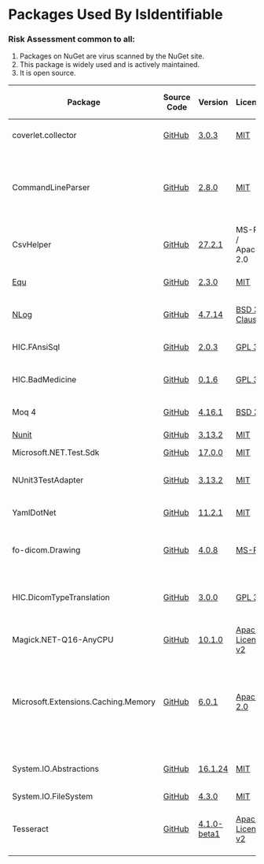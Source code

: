 # Packages Used By IsIdentifiable

### Risk Assessment common to all:
1. Packages on NuGet are virus scanned by the NuGet site.
2. This package is widely used and is actively maintained.
3. It is open source.

| Package | Source Code | Version | License | Purpose | Additional Risk Assessment |
| ------- | ------------| --------| ------- | ------- | -------------------------- |
| coverlet.collector | [GitHub](https://github.com/coverlet-coverage/coverlet) | [3.0.3](https://www.nuget.org/packages/coverlet.collector/3.0.3) | [MIT](https://opensource.org/licenses/MIT) | Collects code coverage information | |
| CommandLineParser | [GitHub](https://github.com/commandlineparser/commandline) | [2.8.0](https://www.nuget.org/packages/CommandLineParser/2.8.0) | [MIT](https://opensource.org/licenses/MIT) | Allows command line arguments for main client application and CLI executables |
| CsvHelper | [GitHub](https://github.com/JoshClose/CsvHelper) | [27.2.1](https://www.nuget.org/packages/CsvHelper/27.2.1) | MS-PL / Apache 2.0 | Enables reading/writing CSV files |
| [Equ](https://github.com/thedmi/Equ) | [GitHub](https://github.com/thedmi/Equ) | [2.3.0](https://www.nuget.org/packages/Equ/2.3.0) | [MIT](https://opensource.org/licenses/MIT) | Simplifies object comparators |
| [NLog](https://nlog-project.org/) | [GitHub](https://github.com/NLog/NLog) | [4.7.14](https://www.nuget.org/packages/NLog/4.7.14) | [BSD 3-Clause](https://github.com/NLog/NLog/blob/dev/LICENSE.txt) | Flexible user configurable logging | |
| HIC.FAnsiSql |[GitHub](https://github.com/HicServices/FAnsiSql) | [2.0.3](https://www.nuget.org/packages/HIC.FansiSql/2.0.3) | [GPL 3.0](https://www.gnu.org/licenses/gpl-3.0.html) | DBMS abstraction layer |
| HIC.BadMedicine | [GitHub](https://github.com/HicServices/BadMedicine) | [0.1.6](https://www.nuget.org/packages/HIC.BadMedicine/0.1.6) | [GPL 3.0](https://www.gnu.org/licenses/gpl-3.0.html) | Generate Test Datasets for tests/exericses |
| Moq 4 | [GitHub](https://github.com/moq/moq4) | [4.16.1](https://www.nuget.org/packages/Moq/4.16.1) |[BSD 3](https://github.com/moq/moq4/blob/master/License.txt)  | Mock objects during unit testing |
| [Nunit](https://nunit.org/) |[GitHub](https://github.com/nunit/nunit) | [3.13.2](https://www.nuget.org/packages/NUnit/3.13.2) | [MIT](https://opensource.org/licenses/MIT) | Unit testing |
| Microsoft.NET.Test.Sdk | [GitHub](https://github.com/microsoft/vstest/) | [17.0.0](https://www.nuget.org/packages/Microsoft.NET.Test.Sdk/17.0.0) | [MIT](https://opensource.org/licenses/MIT) | Required for running tests| |
| NUnit3TestAdapter | [GitHub](https://github.com/nunit/nunit3-vs-adapter)| [3.13.2](https://www.nuget.org/packages/NUnit3TestAdapter/3.13.2) | [MIT](https://opensource.org/licenses/MIT) | Run unit tests from within Visual Studio |
| YamlDotNet | [GitHub](https://github.com/aaubry/YamlDotNet)  | [11.2.1](https://www.nuget.org/packages/YamlDotNet/11.2.1) | [MIT](https://opensource.org/licenses/MIT) |Loading configuration files|
| fo-dicom.Drawing | [GitHub](https://github.com/fo-dicom/fo-dicom) | [4.0.8](https://www.nuget.org/packages/fo-dicom.Drawing/4.0.8) | [MS-PL](https://opensource.org/licenses/MS-PL)| Support library for reading DICOM pixel data |
| HIC.DicomTypeTranslation | [GitHub](https://github.com/HicServices/DicomTypeTranslation) | [3.0.0](https://www.nuget.org/packages/HIC.DicomTypeTranslation/3.0.0)  |[GPL 3.0](https://www.gnu.org/licenses/gpl-3.0.html) | Translate dicom types into C# / database types |
| Magick.NET-Q16-AnyCPU | [GitHub](https://github.com/dlemstra/Magick.NET) | [10.1.0](https://www.nuget.org/packages/Magick.NET-Q16-AnyCPU/10.1.0) | [Apache License v2](https://github.com/dlemstra/Magick.NET/blob/master/License.txt) | The .NET library for [ImageMagick](https://imagemagick.org/index.php) |
| Microsoft.Extensions.Caching.Memory | [GitHub](https://github.com/dotnet/extensions) | [6.0.1 ](https://www.nuget.org/packages/Microsoft.Extensions.Caching.Memory/6.0.1) | [Apache 2.0](https://www.nuget.org/packages/Microsoft.Extensions.Caching.Memory/3.1.7/License) | Caching the results of evaluations already run to prevent constantly revalidating the same value(s) |
| System.IO.Abstractions | [GitHub](https://github.com/System-IO-Abstractions/System.IO.Abstractions) | [16.1.24](https://www.nuget.org/packages/System.IO.Abstractions/16.1.24) | [MIT](https://opensource.org/licenses/MIT) | Makes file system injectable in tests |
| System.IO.FileSystem | [GitHub](https://github.com/dotnet/corefx) | [4.3.0](https://www.nuget.org/packages/System.IO.FileSystem/4.3.0) |[MIT](https://opensource.org/licenses/MIT)  | File I/O |
| Tesseract | [GitHub](https://github.com/charlesw/tesseract/) | [4.1.0-beta1](https://www.nuget.org/packages/Tesseract/4.1.0-beta1) | [Apache License v2](https://github.com/charlesw/tesseract/blob/master/LICENSE.txt)  | Optical Character Recognition in Dicom Pixel data|

